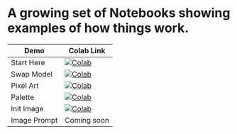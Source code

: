 # A growing set of Notebooks showing examples of how things work.

| Demo  | Colab Link |
| ------------- | ------------- |
| Start Here  |  [![Colab](https://colab.research.google.com/assets/colab-badge.svg)](https://colab.research.google.com/github/dribnet/clipit/blob/master/demos/Start_Here.ipynb)  |
| Swap Model  |  [![Colab](https://colab.research.google.com/assets/colab-badge.svg)](https://colab.research.google.com/github/dribnet/clipit/blob/master/demos/Swap_Model.ipynb)  |
| Pixel Art  |  [![Colab](https://colab.research.google.com/assets/colab-badge.svg)](https://colab.research.google.com/github/dribnet/clipit/blob/master/demos/PixelDrawer.ipynb)  |
| Palette  |  [![Colab](https://colab.research.google.com/assets/colab-badge.svg)](https://colab.research.google.com/github/dribnet/clipit/blob/master/demos/palette_enforcement.ipynb)  |
| Init Image  | [![Colab](https://colab.research.google.com/assets/colab-badge.svg)](https://colab.research.google.com/github/dribnet/clipit/blob/master/demos/PixelDrawer_Init_Image.ipynb)  |
| Image Prompt  | Coming soon  |
